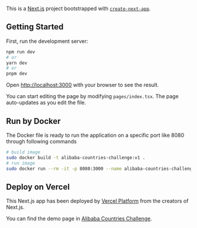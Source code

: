 This is a [Next.js](https://nextjs.org/) project bootstrapped with [`create-next-app`](https://github.com/vercel/next.js/tree/canary/packages/create-next-app).

## Getting Started

First, run the development server:

```bash
npm run dev
# or
yarn dev
# or
pnpm dev
```

Open [http://localhost:3000](http://localhost:3000) with your browser to see the result.

You can start editing the page by modifying `pages/index.tsx`. The page auto-updates as you edit the file.

## Run by Docker
The Docker file is ready to run the application on a specific port like 8080 through following commands
```bash
# build image
sudo docker build -t alibaba-countries-challenge:v1 .
# run image
sudo docker run --rm -it -p 8080:3000 --name alibaba-countries-challenge alibaba-countries-challenge:v1

```

## Deploy on Vercel

This Next.js app has been deployed by [Vercel Platform](https://vercel.com/new?utm_medium=default-template&filter=next.js&utm_source=create-next-app&utm_campaign=create-next-app-readme) from the creators of Next.js.

You can find the demo page in [Alibaba Countries Challenge](https://alibab-countries-challenge.vercel.app/).
